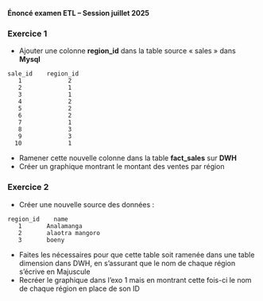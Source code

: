 **Énoncé examen ETL – Session juillet 2025**

### Exercice 1

* Ajouter une colonne **region\_id** dans la table source « sales » dans **Mysql**

```
sale_id    region_id  
   1             2  
   2             1  
   3             1  
   4             2  
   5             2  
   6             2  
   7             1  
   8             3  
   9             3  
  10             1  
```

* Ramener cette nouvelle colonne dans la table **fact\_sales** sur **DWH**
* Créer un graphique montrant le montant des ventes par région

### Exercice 2

* Créer une nouvelle source des données :

```
region_id    name  
   1       Analamanga  
   2       alaotra mangoro  
   3       boeny  
```

* Faites les nécessaires pour que cette table soit ramenée dans une table dimension dans DWH, en s’assurant que le nom de chaque région s’écrive en Majuscule
* Recréer le graphique dans l’exo 1 mais en montrant cette fois-ci le nom de chaque région en place de son ID
